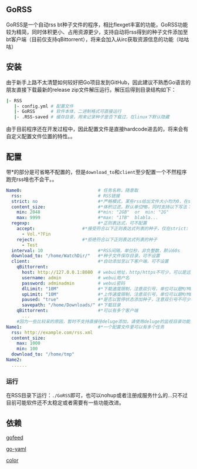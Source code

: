 ## GoRSS
GoRSS是一个自动rss bt种子文件的程序，相比flexget丰富的功能，GoRSS功能较为精简，同时体积更小、占用资源更少，支持自动将rss得到的种子文件添加至bt客户端（目前仅支持qBittorrent），将来会加入从irc获取资源信息的功能（咕咕咕）

## 安装
由于新手上路不太清楚如何较好把Go项目发到GitHub，因此建议不熟悉Go语言的朋友直接下载最新的release zip文件解压运行。解压后得到目录结构如下：
```bash
|- RSS
   |- config.yml # 配置文件
   |- GoRSS      # 软件本体，二进制格式可直接运行
   |- .RSS-saved # 缓存目录，用来记录种子是否下载过，在linux下默认隐藏
```

由于目前程序还在开发过程中，因此配置文件是直接hardcode进去的，将来会有自定义配置文件位置的特性。。
## 配置
带*的部分是可省略不配置的，但是`download_to`和`client`至少配置一个不然程序跑完rss啥也不会干。。
```yaml
Name0:                             # 任务名称，随意取
  rss:                             # RSS链接
  strict: no                       #*严格模式，某些rss给出文件大小均为0，在strict: yes下拒绝(?)
  content_size:                    #*体积过滤，默认单位MB，同时支持以下写法：
    min: 2048                      #*min: "2GB"  or  min: "2G"
    max: 9999                      #*max: "1TB"  blabla...
  regexp:                          #*正则表达式，可不配置
    accept:                  #*接受符合以下正则表达式列表的种子，仅在strict: yes时起作用
      - Vol.*?Fin
    reject:                  #*拒绝符合以下正则表达式列表的种子
      - Test
  interval: 10                     #*RSS间隔，单位秒，非负整数，默认60s
  download_to: "/home/WatchDir/"   #*种子文件保存目录，可不设置
  client:                          #*自动添加至以下客户端，可不设置
    qBittorrent:
      host: http://127.0.0.1:8080  # webui地址，http/https不可少，可以是远程地址
      username: admin              # webui用户名
      password: adminadmin         # webui密码
      dlLimit: "10M"               #*下载速度限制，注意双引号，单位可以是M/MB等等。。
      upLimit: "10M"               #*上传速度限制，注意双引号，单位可以是M/MB等等。。
      paused: "true"               #*是否以暂停状态添加种子，注意双引号不可少
      savepath: "/home/Downloads/" #*下载目录
    qBittorrent:                   #*可以有多个客户端
      ...
    #因为一些比较呆的原因，暂时不支持直接往deluge添加，请使用deluge的监视目录功能添加种子文件
Name1:                             #*一个配置文件里可以有多个任务
  rss: http://example.com/rss.xml
  content_size:
    max: 1000
    min: 100
  download_to: "/home/tmp"
Name2:
  ......
```
### 运行
在RSS目录下运行：`./GoRSS`即可，也可以nohup或者注册成服务什么的...只不过目前可能软件还不太稳定或者需要有一些功能改进。
## 依赖
[gofeed](https://github.com/mmcdole/gofeed)

[go-yaml](https://github.com/go-yaml/yaml)

[color](https://github.com/fatih/color)

